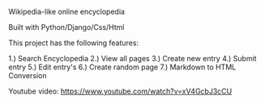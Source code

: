 Wikipedia-like online encyclopedia

Built with Python/Django/Css/Html

This project has the following features:

1.) Search Encyclopedia 
2.) View all pages 
3.) Create new entry 
4.) Submit entry 
5.) Edit entry's 
6.) Create random page 
7.) Markdown to HTML Conversion


Youtube video: https://www.youtube.com/watch?v=xV4GcbJ3cCU

